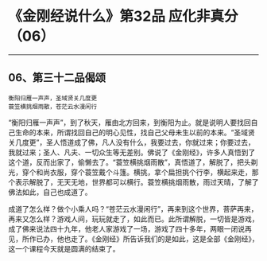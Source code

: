 # 《金刚经说什么》第32品 应化非真分（06）

------

## 06、第三十二品偈颂

```
衡阳归雁一声声，圣域贤关几度更
蓑笠横挑烟雨散，苍茫云水漫闲行
```

“衡阳归雁一声声”，到了秋天，雁由北方回来，到衡阳为止。就是说明人要找回自己生命的本来，所谓找回自己的明心见性，找自己父母未生以前的本来。“圣域贤关几度更”，圣人悟道成了佛，凡人没有什么，我要过去，你就过来；你要过去，我就过来；圣人、凡夫、一切众生等无差别。佛说了《金刚经》，许多人真悟到了这个道，反而出家了，偷懒去了。“蓑笠横挑烟雨散”，真悟道了，解脱了，把头剃光，穿个和尚衣服，穿个蓑笠戴个斗篷。横挑，拿个扁担挑个行李，横起来走，那个表示解脱了，无天无地，世界都可以横行。蓑笠横挑烟雨散，雨过天晴，了解了佛法如此，自己也成道了。

成道了怎么样？做个小乘人吗？“苍茫云水漫闲行”，再来到这个世界，菩萨再来，再来又怎么样？游戏人间，玩玩就走了，如此而已。此所谓解脱，一切皆是游戏，成了佛来说法四十九年，他老人家游戏了一场，游戏了四十多年，两眼一闭说再见，所作已办，他也走了。《金刚经》所告诉我们的是如此，这是全部《金刚经》，这一个课程今天就是圆满的结束了。

